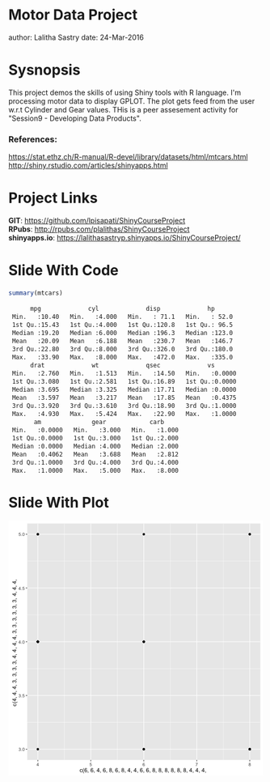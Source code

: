 Motor Data Project
========================================================
author: Lalitha Sastry
date: 24-Mar-2016

Sysnopsis
========================================================

This project demos the skills of using Shiny tools with R language. I'm processing motor data to display GPLOT. The plot gets feed from the user w.r.t Cylinder and Gear values. THis is a peer assesement activity for "Session9 - Developing Data Products".

### References:
https://stat.ethz.ch/R-manual/R-devel/library/datasets/html/mtcars.html
http://shiny.rstudio.com/articles/shinyapps.html

Project Links
========================================================

**GIT**: https://github.com/lpisapati/ShinyCourseProject  
**RPubs**: http://rpubs.com/plalithas/ShinyCourseProject  
**shinyapps.io**: https://lalithasastryp.shinyapps.io/ShinyCourseProject/


Slide With Code
========================================================


```r
summary(mtcars)
```

```
      mpg             cyl             disp             hp       
 Min.   :10.40   Min.   :4.000   Min.   : 71.1   Min.   : 52.0  
 1st Qu.:15.43   1st Qu.:4.000   1st Qu.:120.8   1st Qu.: 96.5  
 Median :19.20   Median :6.000   Median :196.3   Median :123.0  
 Mean   :20.09   Mean   :6.188   Mean   :230.7   Mean   :146.7  
 3rd Qu.:22.80   3rd Qu.:8.000   3rd Qu.:326.0   3rd Qu.:180.0  
 Max.   :33.90   Max.   :8.000   Max.   :472.0   Max.   :335.0  
      drat             wt             qsec             vs        
 Min.   :2.760   Min.   :1.513   Min.   :14.50   Min.   :0.0000  
 1st Qu.:3.080   1st Qu.:2.581   1st Qu.:16.89   1st Qu.:0.0000  
 Median :3.695   Median :3.325   Median :17.71   Median :0.0000  
 Mean   :3.597   Mean   :3.217   Mean   :17.85   Mean   :0.4375  
 3rd Qu.:3.920   3rd Qu.:3.610   3rd Qu.:18.90   3rd Qu.:1.0000  
 Max.   :4.930   Max.   :5.424   Max.   :22.90   Max.   :1.0000  
       am              gear            carb      
 Min.   :0.0000   Min.   :3.000   Min.   :1.000  
 1st Qu.:0.0000   1st Qu.:3.000   1st Qu.:2.000  
 Median :0.0000   Median :4.000   Median :2.000  
 Mean   :0.4062   Mean   :3.688   Mean   :2.812  
 3rd Qu.:1.0000   3rd Qu.:4.000   3rd Qu.:4.000  
 Max.   :1.0000   Max.   :5.000   Max.   :8.000  
```

Slide With Plot
========================================================

![plot of chunk unnamed-chunk-2](Project-figure/unnamed-chunk-2-1.png)
